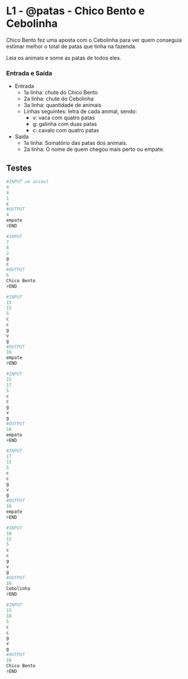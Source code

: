 # L1 - @patas - Chico Bento e Cebolinha

Chico Bento fez uma aposta com o Cebolinha para ver quem conseguia estimar melhor o total de patas que tinha na fazenda.

Leia os animais e some as patas de todos eles.

### Entrada e Saída

- Entrada
  - 1a linha: chute do Chico Bento
  - 2a linha: chute do Cebolinha
  - 3a linha: quantidade de animais
  - Linhas seguintes: letra de cada animal, sendo:
    - v: vaca com quatro patas
    - g: galinha com duas patas
    - c: cavalo com quatro patas
- Saída
  - 1a linha: Somatório das patas dos animais.
  - 2a linha: O nome de quem chegou mais perto ou empate.

## Testes

```py
#INPUT um animal
4
4
1
c
#OUTPUT
4
empate
#END
```

```py
#INPUT
7
8
2
g
c
#OUTPUT
6
Chico Bento
#END
```

```py
#INPUT
15
15
5
c
c
g
v
g
#OUTPUT
16
empate
#END
```

```py
#INPUT
15
17
5
c
c
g
v
g
#OUTPUT
16
empate
#END
```

```py
#INPUT
17
15
5
c
c
g
v
g
#OUTPUT
16
empate
#END
```

```py
#INPUT
18
15
5
c
c
g
v
g
#OUTPUT
16
Cebolinha
#END
```

```py
#INPUT
15
18
5
c
c
g
v
g
#OUTPUT
16
Chico Bento
#END
```
